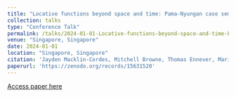 ```yaml
---
title: "Locative functions beyond space and time: Pama-Nyungan case semantics reflect ahistorical processes"
collection: talks
type: "Conference Talk"
permalink: /talks/2024-01-01-Locative-functions-beyond-space-and-time-Pama-Nyun
venue: "Singapore, Singapore"
date: 2024-01-01
location: "Singapore, Singapore"
citation: 'Jayden Macklin-Cordes, Mitchell Browne, Thomas Ennever, Maria Copot. (2024). &quot;Locative functions beyond space and time: Pama-Nyungan case semantics reflect ahistorical processes&quot;. Singapore, Singapore.'
paperurl: 'https://zenodo.org/records/15631520'
---
```


[Access paper here](https://zenodo.org/records/15631520)
